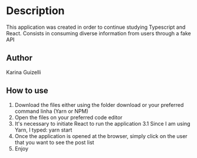 # Description

This application was created in order to continue studying Typescript and React. Consists in consuming diverse information from users through a fake API

## Author

Karina Guizelli

## How to use

1. Download the files either using the folder download or your preferred command linha (Yarn or NPM)
2. Open the files on your preferred code editor
3. It's necessary to initiate React to run the application
3.1 Since I am using Yarn, I typed: yarn start
4. Once the application is opened at the browser, simply click on the user that you want to see the post list
5. Enjoy
